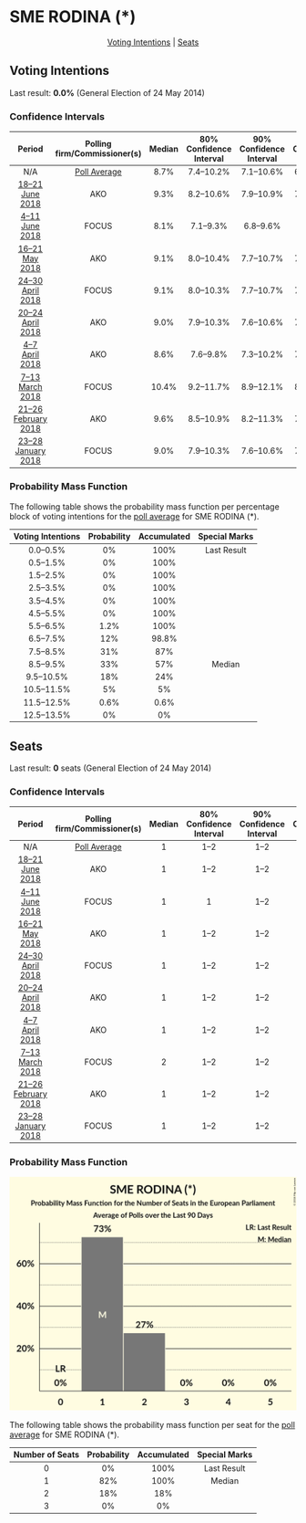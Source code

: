 # SME RODINA (*)

<p align="center"><a href="#voting-intentions">Voting Intentions</a> | <a href="#seats">Seats</a></p>

## Voting Intentions

Last result: **0.0%** (General Election of 24 May 2014)

### Confidence Intervals

| Period     | Polling firm/Commissioner(s) | Median | 80% Confidence Interval | 90% Confidence Interval | 95% Confidence Interval | 99% Confidence Interval |
|:----------:|:----------------:|:-----------:|:-----------------------:|:-----------------------:|:-----------------------:|:-----------------------:|
| N/A | [Poll Average](average.html) | 8.7% | 7.4–10.2% | 7.1–10.6% | 6.8–11.0% | 6.3–11.6% |
| [18–21 June 2018](2018-06-21-AKO.html) | AKO | 9.3% | 8.2–10.6% | 7.9–10.9% | 7.7–11.3% | 7.2–11.9% |
| [4–11 June 2018](2018-06-11-FOCUS.html) | FOCUS | 8.1% | 7.1–9.3% | 6.8–9.6% | 6.6–9.9% | 6.1–10.5% |
| [16–21 May 2018](2018-05-21-AKO.html) | AKO | 9.1% | 8.0–10.4% | 7.7–10.7% | 7.5–11.1% | 7.0–11.7% |
| [24–30 April 2018](2018-04-30-FOCUS.html) | FOCUS | 9.1% | 8.0–10.3% | 7.7–10.7% | 7.4–11.0% | 7.0–11.6% |
| [20–24 April 2018](2018-04-24-AKO.html) | AKO | 9.0% | 7.9–10.3% | 7.6–10.6% | 7.4–10.9% | 6.9–11.6% |
| [4–7 April 2018](2018-04-07-AKO.html) | AKO | 8.6% | 7.6–9.8% | 7.3–10.2% | 7.0–10.5% | 6.5–11.1% |
| [7–13 March 2018](2018-03-13-FOCUS.html) | FOCUS | 10.4% | 9.2–11.7% | 8.9–12.1% | 8.6–12.4% | 8.1–13.1% |
| [21–26 February 2018](2018-02-26-AKO.html) | AKO | 9.6% | 8.5–10.9% | 8.2–11.3% | 7.9–11.6% | 7.4–12.2% |
| [23–28 January 2018](2018-01-28-FOCUS.html) | FOCUS | 9.0% | 7.9–10.3% | 7.6–10.6% | 7.4–10.9% | 6.9–11.6% |

### Probability Mass Function

The following table shows the probability mass function per percentage block of voting intentions for the [poll average](average.html) for SME RODINA (*).

| Voting Intentions | Probability | Accumulated | Special Marks |
|:-----------------:|:-----------:|:-----------:|:-------------:|
| 0.0–0.5% | 0% | 100% | Last Result |
| 0.5–1.5% | 0% | 100% |  |
| 1.5–2.5% | 0% | 100% |  |
| 2.5–3.5% | 0% | 100% |  |
| 3.5–4.5% | 0% | 100% |  |
| 4.5–5.5% | 0% | 100% |  |
| 5.5–6.5% | 1.2% | 100% |  |
| 6.5–7.5% | 12% | 98.8% |  |
| 7.5–8.5% | 31% | 87% |  |
| 8.5–9.5% | 33% | 57% | Median |
| 9.5–10.5% | 18% | 24% |  |
| 10.5–11.5% | 5% | 5% |  |
| 11.5–12.5% | 0.6% | 0.6% |  |
| 12.5–13.5% | 0% | 0% |  |


## Seats

Last result: **0** seats (General Election of 24 May 2014)

### Confidence Intervals

| Period     | Polling firm/Commissioner(s) | Median | 80% Confidence Interval | 90% Confidence Interval | 95% Confidence Interval | 99% Confidence Interval |
|:----------:|:----------------:|:------:|:-----------------------:|:-----------------------:|:-----------------------:|:-----------------------:|
| N/A | [Poll Average](average.html) | 1 | 1–2 | 1–2 | 1–2 | 1–2 |
| [18–21 June 2018](2018-06-21-AKO.html) | AKO | 1 | 1–2 | 1–2 | 1–2 | 1–2 |
| [4–11 June 2018](2018-06-11-FOCUS.html) | FOCUS | 1 | 1 | 1–2 | 1–2 | 1–2 |
| [16–21 May 2018](2018-05-21-AKO.html) | AKO | 1 | 1–2 | 1–2 | 1–2 | 1–2 |
| [24–30 April 2018](2018-04-30-FOCUS.html) | FOCUS | 1 | 1–2 | 1–2 | 1–2 | 1–2 |
| [20–24 April 2018](2018-04-24-AKO.html) | AKO | 1 | 1–2 | 1–2 | 1–2 | 1–2 |
| [4–7 April 2018](2018-04-07-AKO.html) | AKO | 1 | 1–2 | 1–2 | 1–2 | 1–2 |
| [7–13 March 2018](2018-03-13-FOCUS.html) | FOCUS | 2 | 1–2 | 1–2 | 1–2 | 1–2 |
| [21–26 February 2018](2018-02-26-AKO.html) | AKO | 1 | 1–2 | 1–2 | 1–2 | 1–2 |
| [23–28 January 2018](2018-01-28-FOCUS.html) | FOCUS | 1 | 1–2 | 1–2 | 1–2 | 1–2 |

### Probability Mass Function

![Graph with seats probability mass function not yet produced](average-seats-pmf-smerodina.png "Seats Probability Mass Function")

The following table shows the probability mass function per seat for the [poll average](average.html) for SME RODINA (*).

| Number of Seats | Probability | Accumulated | Special Marks |
|:---------------:|:-----------:|:-----------:|:-------------:|
| 0 | 0% | 100% | Last Result |
| 1 | 82% | 100% | Median |
| 2 | 18% | 18% |  |
| 3 | 0% | 0% |  |


